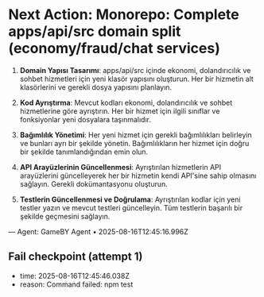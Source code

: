# Next Action: Monorepo: Complete apps/api/src domain split (economy/fraud/chat services)

1. **Domain Yapısı Tasarımı**: apps/api/src içinde ekonomi, dolandırıcılık ve sohbet hizmetleri için yeni klasör yapısını oluşturun. Her bir hizmetin alt klasörlerini ve gerekli dosya yapısını planlayın.

2. **Kod Ayrıştırma**: Mevcut kodları ekonomi, dolandırıcılık ve sohbet hizmetlerine göre ayrıştırın. Her bir hizmet için ilgili sınıflar ve fonksiyonlar yeni dosyalara taşınmalıdır.

3. **Bağımlılık Yönetimi**: Her yeni hizmet için gerekli bağımlılıkları belirleyin ve bunları ayrı bir şekilde yönetin. Bağımlılıkların her hizmet için doğru bir şekilde tanımlandığından emin olun.

4. **API Arayüzlerinin Güncellenmesi**: Ayrıştırılan hizmetlerin API arayüzlerini güncelleyerek her bir hizmetin kendi API'sine sahip olmasını sağlayın. Gerekli dokümantasyonu oluşturun.

5. **Testlerin Güncellenmesi ve Doğrulama**: Ayrıştırılan kodlar için yeni testler yazın ve mevcut testleri güncelleyin. Tüm testlerin başarılı bir şekilde geçmesini sağlayın.

— Agent: GameBY Agent • 2025-08-16T12:45:16.996Z


## Fail checkpoint (attempt 1)
- time: 2025-08-16T12:45:46.038Z
- reason: Command failed: npm test
